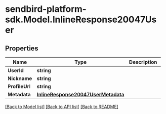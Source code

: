 
# sendbird-platform-sdk.Model.InlineResponse20047User

## Properties

Name | Type | Description | Notes
------------ | ------------- | ------------- | -------------
**UserId** | **string** |  | [optional] 
**Nickname** | **string** |  | [optional] 
**ProfileUrl** | **string** |  | [optional] 
**Metadata** | [**InlineResponse20047UserMetadata**](InlineResponse20047UserMetadata.md) |  | [optional] 

[[Back to Model list]](../README.md#documentation-for-models)
[[Back to API list]](../README.md#documentation-for-api-endpoints)
[[Back to README]](../README.md)

